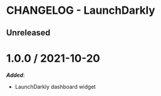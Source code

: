 # CHANGELOG - LaunchDarkly

## Unreleased

# 1.0.0 / 2021-10-20

***Added***:

* LaunchDarkly dashboard widget
